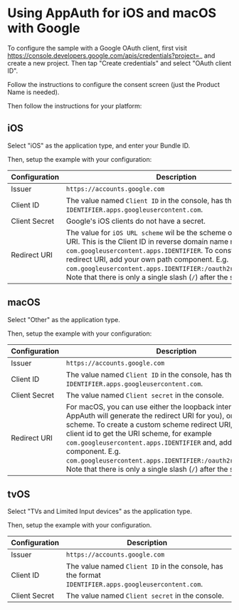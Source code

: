 # Using AppAuth for iOS and macOS with Google

To configure the sample with a Google OAuth client, first visit
https://console.developers.google.com/apis/credentials?project=_ and create a
new project. Then tap "Create credentials" and select "OAuth client ID".

Follow the instructions to configure the consent screen (just the Product Name
is needed).

Then follow the instructions for your platform:

## iOS

Select "iOS" as the application type, and enter your Bundle ID.

Then, setup the example with your configuration:

| Configuration | Description      |
|---------------|------------------|
| Issuer        | `https://accounts.google.com`|
| Client ID     | The value named `Client ID` in the console, has the format `IDENTIFIER.apps.googleusercontent.com`.|
| Client Secret | Google's iOS clients do not have a secret.|
| Redirect URI  | The value for `iOS URL scheme` wil be the scheme of your redirect URI. This is the Client ID in reverse domain name notation, e.g. `	com.googleusercontent.apps.IDENTIFIER`. To construct the redirect URI, add your own path component. E.g. `	com.googleusercontent.apps.IDENTIFIER:/oauth2redirect/google`. Note that there is only a single slash (`/`) after the scheme.| 

## macOS

Select "Other" as the application type.

Then, setup the example with your configuration:

| Configuration | Description      |
|---------------|------------------|
| Issuer        | `https://accounts.google.com`|
| Client ID     | The value named `Client ID` in the console, has the format `IDENTIFIER.apps.googleusercontent.com`.|
| Client Secret | The value named `Client secret` in the console.|
| Redirect URI  | For macOS, you can use either the loopback interface (where AppAuth will generate the redirect URI for you), or a custom scheme. To create a custom scheme redirect URI, reverse the client id to get the URI scheme, for example `	com.googleusercontent.apps.IDENTIFIER` and, add your own path component. E.g. `com.googleusercontent.apps.IDENTIFIER:/oauth2redirect/google`. Note that there is only a single slash (`/`) after the scheme.| 

## tvOS

Select "TVs and Limited Input devices" as the application type.

Then, setup the example with your configuration.

| Configuration             | Description      |
|---------------------------|------------------|
| Issuer                    | `https://accounts.google.com` |
| Client ID                 | The value named `Client ID` in the console, has the format `IDENTIFIER.apps.googleusercontent.com`.|
| Client Secret             | The value named `Client secret` in the console.|
